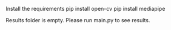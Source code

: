 Install the requirements
    pip install open-cv
    pip install mediapipe

Results folder is empty. Please run main.py to see results.
